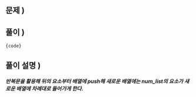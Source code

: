 ## 문제 )

#####

## 풀이 )
<pre><code>{code}</code></pre> 

## 풀이 설명 ) 

##### 반복문을 활용해 뒤의 요소부터 배열에 push해 새로운 배열에는 num_list의 요소가 새로운 배열에 차례대로 들어가게 한다.
